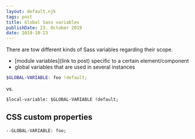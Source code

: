 ```yaml
---
layout: default.njk
tags: post
title: Global Sass variables
publishDate: 23. October 2019
date: 2019-10-23
---
```


There are tow different kinds of Sass variables regarding their scope.
- [module variables](link to post) specific to a certain element/component
- global variables that are used in several instances

```scss
$GLOBAL-VARIABLE: foo !default;
```

vs.

```
$local-variable: $GLOBAL-VARIABLE !default;
```

## CSS custom properties

```
--GLOBAL-VARIABLE: foo;
```
